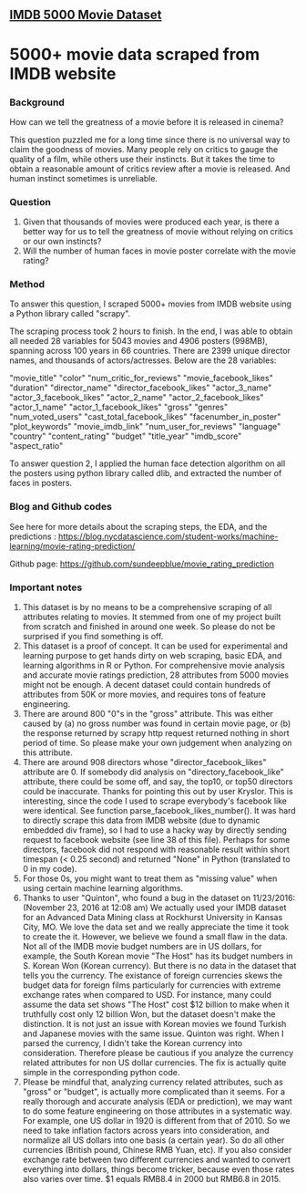 ## [IMDB 5000 Movie Dataset](https://www.kaggle.com/deepmatrix/imdb-5000-movie-dataset)
# 5000+ movie data scraped from IMDB website

### Background

How can we tell the greatness of a movie before it is released in cinema?

This question puzzled me for a long time since there is no universal way to claim the goodness of movies. Many people rely on critics to gauge the quality of a film, while others use their instincts. But it takes the time to obtain a reasonable amount of critics review after a movie is released. And human instinct sometimes is unreliable.

### Question

1. Given that thousands of movies were produced each year, is there a better way for us to tell the greatness of movie without relying on critics or our own instincts?
2. Will the number of human faces in movie poster correlate with the movie rating?

### Method

To answer this question, I scraped 5000+ movies from IMDB website using a Python library called "scrapy".

The scraping process took 2 hours to finish. In the end, I was able to obtain all needed 28 variables for 5043 movies and 4906 posters (998MB), spanning across 100 years in 66 countries. There are 2399 unique director names, and thousands of actors/actresses. Below are the 28 variables:

"movie_title" "color" "num_critic_for_reviews" "movie_facebook_likes" "duration" "director_name" "director_facebook_likes" "actor_3_name" "actor_3_facebook_likes" "actor_2_name" "actor_2_facebook_likes" "actor_1_name" "actor_1_facebook_likes" "gross" "genres" "num_voted_users" "cast_total_facebook_likes" "facenumber_in_poster" "plot_keywords" "movie_imdb_link" "num_user_for_reviews" "language" "country" "content_rating" "budget" "title_year" "imdb_score" "aspect_ratio"

To answer question 2, I applied the human face detection algorithm on all the posters using python library called dlib, and extracted the number of faces in posters.

### Blog and Github codes

See here for more details about the scraping steps, the EDA, and the predictions : https://blog.nycdatascience.com/student-works/machine-learning/movie-rating-prediction/

Github page: https://github.com/sundeepblue/movie_rating_prediction

### Important notes

1. This dataset is by no means to be a comprehensive scraping of all attributes relating to movies. It stemmed from one of my project built from scratch and finished in around one week. So please do not be surprised if you find something is off.
2. This dataset is a proof of concept. It can be used for experimental and learning purpose to get hands dirty on web scraping, basic EDA, and learning algorithms in R or Python. For comprehensive movie analysis and accurate movie ratings prediction, 28 attributes from 5000 movies might not be enough. A decent dataset could contain hundreds of attributes from 50K or more movies, and requires tons of feature engineering.
3. There are around 800 "0"s in the "gross" attribute. This was either caused by (a) no gross number was found in certain movie page, or (b) the response returned by scrapy http request returned nothing in short period of time. So please make your own judgement when analyzing on this attribute.
4. There are around 908 directors whose "director_facebook_likes" attribute are 0. If somebody did analysis on "directory_facebook_like" attribute, there could be some off, and say, the top10, or top50 directors could be inaccurate. Thanks for pointing this out by user Kryslor. This is interesting, since the code I used to scrape everybody's facebook like were identical. See function parse_facebook_likes_number(). It was hard to directly scrape this data from IMDB website (due to dynamic embedded div frame), so I had to use a hacky way by directly sending request to facebook website (see line 38 of this file). Perhaps for some directors, facebook did not respond with reasonable result within short timespan (< 0.25 second) and returned "None" in Python (translated to 0 in my code).
5. For those 0s, you might want to treat them as "missing value" when using certain machine learning algorithms.
6. Thanks to user "Quinton", who found a bug in the dataset on 11/23/2016: (November 23, 2016 at 12:08 am) We actually used your IMDB dataset for an Advanced Data Mining class at Rockhurst University in Kansas City, MO. We love the data set and we really appreciate the time it took to create the it. However, we believe we found a small flaw in the data. Not all of the IMDB movie budget numbers are in US dollars, for example, the South Korean movie "The Host" has its budget numbers in S. Korean Won (Korean currency). But there is no data in the dataset that tells you the currency. The existance of foreign currencies skews the budget data for foreign films particularly for currencies with extreme exchange rates when compared to USD. For instance, many could assume the data set shows "The Host" cost $12 billion to make when it truthfully cost only 12 billion Won, but the dataset doesn't make the distinction. It is not just an issue with Korean movies we found Turkish and Japanese movies with the same issue. Quinton was right. When I parsed the currency, I didn't take the Korean currency into consideration. Therefore please be cautious if you analyze the currency related attributes for non US dollar currencies. The fix is actually quite simple in the corresponding python code.
7. Please be mindful that, analyzing currency related attributes, such as "gross" or "budget", is actually more complicated than it seems. For a really thorough and accurate analysis (EDA or prediction), we may want to do some feature engineering on those attributes in a systematic way. For example, one US dollar in 1920 is different from that of 2010. So we need to take inflation factors across years into consideration, and normalize all US dollars into one basis (a certain year). So do all other currencies (British pound, Chinese RMB Yuan, etc). If you also consider exchange rate between two different currencies and wanted to convert everything into dollars, things become tricker, because even those rates also varies over time. $1 equals RMB8.4 in 2000 but RMB6.8 in 2015.